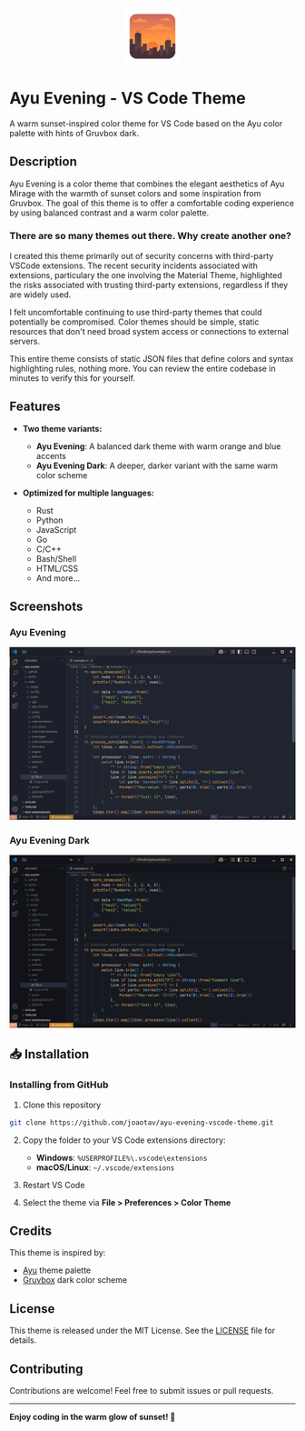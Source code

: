 <p align="center">
  <img src="assets/icons/ayu-evening-icon.png" width="20%" alt="Description">
</p>

# Ayu Evening - VS Code Theme



A warm sunset-inspired color theme for VS Code based on the Ayu color palette with hints of Gruvbox dark.

## Description

Ayu Evening is a color theme that combines the elegant aesthetics of Ayu Mirage with the warmth of sunset colors and some inspiration from Gruvbox. The goal of this theme is to offer a comfortable coding experience by using balanced contrast and a warm color palette.

### There are so many themes out there. Why create another one?

I created this theme primarily out of security concerns with third-party VSCode extensions. The recent security incidents associated with extensions, particulary the one involving the Material Theme, highlighted the risks associated with trusting third-party extensions, regardless if they are widely used.

I felt uncomfortable continuing to use third-party themes that could potentially be compromised. Color themes should be simple, static resources that don't need broad system access or connections to external servers.

This entire theme consists of static JSON files that define colors and syntax highlighting rules, nothing more. You can review the entire codebase in minutes to verify this for yourself.

## Features

- **Two theme variants:**
  - **Ayu Evening**: A balanced dark theme with warm orange and blue accents
  - **Ayu Evening Dark**: A deeper, darker variant with the same warm color scheme

- **Optimized for multiple languages:**
  - Rust
  - Python
  - JavaScript
  - Go
  - C/C++
  - Bash/Shell
  - HTML/CSS
  - And more...

## Screenshots

### Ayu Evening
![Ayu Evening Screenshot](assets/images/ayu-evening.png)

### Ayu Evening Dark
![Ayu Evening Dark Screenshot](assets/images/ayu-evening-dark.png)


## 📥 Installation

### Installing from GitHub

1. Clone this repository
```bash
git clone https://github.com/joaotav/ayu-evening-vscode-theme.git
```

2. Copy the folder to your VS Code extensions directory:
   - **Windows**: `%USERPROFILE%\.vscode\extensions`
   - **macOS/Linux**: `~/.vscode/extensions`

3. Restart VS Code
4. Select the theme via **File > Preferences > Color Theme**

## Credits

This theme is inspired by:
- [Ayu](https://github.com/ayu-theme/vscode-ayu) theme palette
- [Gruvbox](https://github.com/morhetz/gruvbox) dark color scheme

## License

This theme is released under the MIT License. See the [LICENSE](LICENSE) file for details.

## Contributing

Contributions are welcome! Feel free to submit issues or pull requests.

---

**Enjoy coding in the warm glow of sunset! 🌅**
